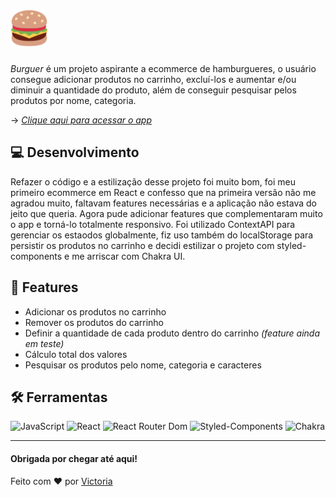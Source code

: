# <div align="left"><img width=60 src="src/assets/logo.png" /></div>

_Burguer_ é um projeto aspirante a ecommerce de hamburgueres, o usuário consegue adicionar produtos no carrinho, excluí-los e aumentar e/ou diminuir a quantidade do produto, além de conseguir pesquisar pelos produtos por nome, categoria.

→ _[Clique aqui para acessar o app](https://vic-burguer.netlify.app/)_

## 💻 Desenvolvimento

Refazer o código e a estilização desse projeto foi muito bom, foi meu primeiro ecommerce em React e confesso que na primeira versão não me agradou muito, faltavam features necessárias e a aplicação não estava do jeito que queria. Agora pude adicionar features que complementaram muito o app e torná-lo totalmente responsivo. Foi utilizado ContextAPI para gerenciar os estaodos globalmente, fiz uso também do localStorage para persistir os produtos no carrinho e decidi estilizar o projeto com styled-components e me arriscar com Chakra UI.

## 📌 Features

- Adicionar os produtos no carrinho
- Remover os produtos do carrinho
- Definir a quantidade de cada produto dentro do carrinho _(feature ainda em teste)_
- Cálculo total dos valores
- Pesquisar os produtos pelo nome, categoria e caracteres

## 🛠️ Ferramentas

![JavaScript](https://img.shields.io/badge/JavaScript-F7DF1E?style=for-the-badge&logo=javascript&logoColor=black)
![React](https://img.shields.io/badge/React-20232A?style=for-the-badge&logo=react&logoColor=61DAFB)
![React Router Dom](https://img.shields.io/badge/React_Router-CA4245?style=for-the-badge&logo=react-router&logoColor=white)
![Styled-Components](https://img.shields.io/badge/styled--components-DB7093?style=for-the-badge&logo=styled-components&logoColor=white)
![Chakra](https://img.shields.io/badge/chakra-%234ED1C5.svg?style=for-the-badge&logo=chakraui&logoColor=white)

<hr/>

#### Obrigada por chegar até aqui!

Feito com ❤️ por [Victoria](https://github.com/victoriavianx)
